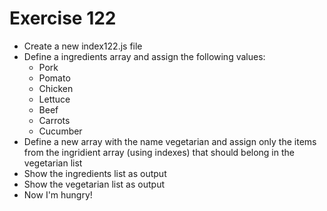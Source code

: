 # Exercise 122

- Create a new index122.js file
- Define a ingredients array and assign the following values:
  - Pork
  - Pomato
  - Chicken
  - Lettuce
  - Beef
  - Carrots
  - Cucumber
- Define a new array with the name vegetarian and assign only the items from the ingridient array (using indexes) that should belong in the vegetarian list
- Show the ingredients list as output
- Show the vegetarian list as output
- Now I'm hungry!
